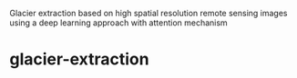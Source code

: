 Glacier extraction based on high spatial resolution remote sensing images using a deep learning approach with attention mechanism
# glacier-extraction
